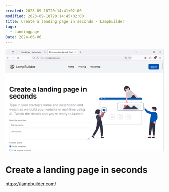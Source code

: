 ```yaml
---
created: 2023-09-18T20:14:41+02:00
modified: 2023-09-18T20:14:45+02:00
title: Create a landing page in seconds - Lampbuilder
tags:
  - Landingpage
Date: 2024-06-06
---
```

![](_asset/2024-06-06-Create%20a%20landing%20page%20in%20seconds_image_1.png)
# Create a landing page in seconds

https://lampbuilder.com/
